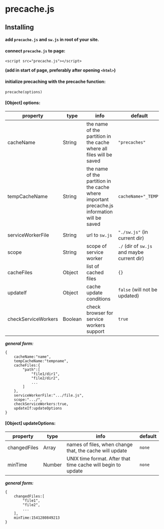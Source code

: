 # precache.js

## Installing

#### add `precache.js`  and `sw.js` in root of your site.
 
 
 #### connect `precache.js` to page:
 
	<script src="precache.js"></script>
**(add in start of page, preferably after opening `<html>`)**

#### initialize precaching with the precache function:

    precache(options)

#### [Object] options:
|property|type|info|default|
|--|--|--|--|
|cacheName|String|the name of the partition in the cache where all files will be saved|`"precaches"`|
|tempCacheName|String|the name of the partition in the cache where important precache.js information will be saved|`cacheName+"_TEMP"`|
|serviceWorkerFile|String|url to `sw.js`|`"./sw.js"` (in current dir)|
|scope|String|scope of service worker|`./` (dir of `sw.js` and maybe current dir)|
|cacheFiles|Object|list of cached files|`{}`|
|updateIf|Object|cache update conditions|`false` (will not be updated)|
|checkServiceWorkers|Boolean|check browser for service workers support|`true`|

***general form:***

    {
	    cacheName:"name",
	    tempCacheName:"tempname",
	    cacheFiles:{
			"path":[
				"file1/dir1",
				"file2/dir2",
				...
			]
		},
		serviceWorkerFile:".../file.js",
		scope:".../",
		checkServiceWorkers:true,
		updateIf:updateOptions
    }
#### [Object] updateOptions:
|property|type|info|default|
|--|--|--|--|
|changedFiles|Array|names of files, when change that, the cache will update|`none`|
|minTime|Number|UNIX time format. After that time cache will begin to update|`none`|

***general form:***

    {
	    changedFiles:[
			"file1",
			"file2",
			...
		],
		minTime:1541280849213
    }
